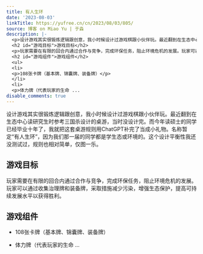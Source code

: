 ```yaml
---
title: 有人生环
date: '2023-08-03'
linkTitle: https://yufree.cn/cn/2023/08/03/805/
source: 博客 on Miao Yu | 于淼
description: |-
  <p>设计游戏其实很锻炼逻辑跟创意，我小时候设计过游戏棋跟小伙伴玩。最近翻到在生态中心读研究生时参考三国杀设计的桌游，当时没设计完。而今年读硕士的同学已经毕业十年了，我就把这套桌游规则用ChatGPT补完了当成小礼物。名称暂定“有人生环”，因为我们那一届的同学都是学生态或环境的。这个设计平衡性我还没测试过，规则也相对简单，仅图一乐。</p>
  <h2 id="游戏目标">游戏目标</h2>
  <p>玩家需要在有限的回合内通过合作与竞争，完成环保任务，阻止环境危机的发展。玩家可以通过收集治理牌和装备牌，采取措施减少污染，增强生态保护，提高可持续发展水平以获得胜利。</p>
  <h2 id="游戏组件">游戏组件</h2>
  <ul>
  <li>
  <p>108张卡牌（基本牌、锦囊牌、装备牌）</p>
  </li>
  <li>
  <p>体力牌（代表玩家的生命 ...
disable_comments: true
---
```

<p>设计游戏其实很锻炼逻辑跟创意，我小时候设计过游戏棋跟小伙伴玩。最近翻到在生态中心读研究生时参考三国杀设计的桌游，当时没设计完。而今年读硕士的同学已经毕业十年了，我就把这套桌游规则用ChatGPT补完了当成小礼物。名称暂定“有人生环”，因为我们那一届的同学都是学生态或环境的。这个设计平衡性我还没测试过，规则也相对简单，仅图一乐。</p>
<h2 id="游戏目标">游戏目标</h2>
<p>玩家需要在有限的回合内通过合作与竞争，完成环保任务，阻止环境危机的发展。玩家可以通过收集治理牌和装备牌，采取措施减少污染，增强生态保护，提高可持续发展水平以获得胜利。</p>
<h2 id="游戏组件">游戏组件</h2>
<ul>
<li>
<p>108张卡牌（基本牌、锦囊牌、装备牌）</p>
</li>
<li>
<p>体力牌（代表玩家的生命 ...